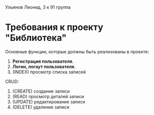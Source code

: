 Ульянов Леонид, 3 к 91 группа
# Требования к проекту "Библиотека"
Основные функции, которые должны быть реализованы в проекте:
1. **Регистрация пользователя**.
2. **Логин, логаут пользователя**.
3. (INDEX) просмотр списка записей

CRUD:
1. (CREATE) создание записи
2. (READ) просмотр деталей записи
3. (UPDATE) редактирование записи
4. (DELETE) удаление записи
